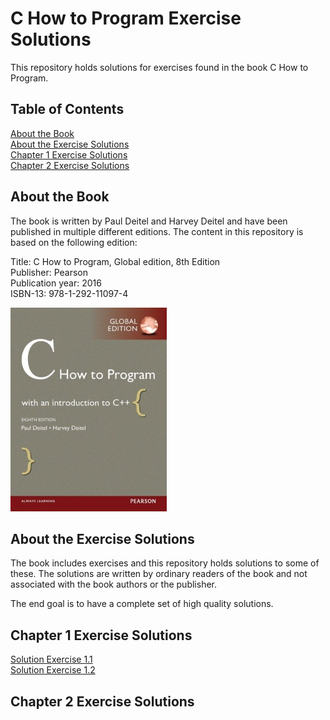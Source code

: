# C How to Program Exercise Solutions

This repository holds solutions for exercises found in the book C How to Program.

## Table of Contents

[About the Book](#about-the-book)  
[About the Exercise Solutions](#about-the-exercise-solutions)  
[Chapter 1 Exercise Solutions](#chapter-1-exercise-solutions)  
[Chapter 2 Exercise Solutions](#chapter-2-exercise-solutions)  

## About the Book

The book is written by Paul Deitel and Harvey Deitel and have been published in multiple different editions. The content in this repository is based on the following edition:

Title: C How to Program, Global edition, 8th Edition  
Publisher: Pearson  
Publication year: 2016  
ISBN-13: 978-1-292-11097-4  

![C How to Program book cover](./content/meta/pictures/cover-c-how-to-program-8th-global-ed-xs.jpg)

## About the Exercise Solutions

The book includes exercises and this repository holds solutions to some of these. The solutions are written by ordinary readers of the book and not associated with the book authors or the publisher.

The end goal is to have a complete set of high quality solutions.

## Chapter 1 Exercise Solutions

[Solution Exercise 1.1](content/solutions/chapter-01/solution-01-01/solution-01-01.md)  
[Solution Exercise 1.2](content/solutions/chapter-01/solution-01-02/solution-01-02.md)  

## Chapter 2 Exercise Solutions
